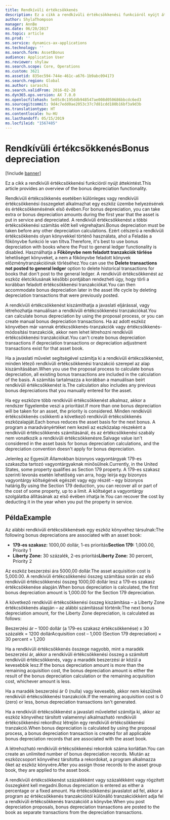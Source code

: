 ```yaml
---
title: Rendkívüli értékcsökkenés
description: Ez a cikk a rendkívüli értékcsökkenési funkcióról nyújt áttekintést.
author: ShylaThompson
manager: AnnBe
ms.date: 06/20/2017
ms.topic: article
ms.prod: ''
ms.service: dynamics-ax-applications
ms.technology: ''
ms.search.form: AssetBonus
audience: Application User
ms.reviewer: shylaw
ms.search.scope: Core, Operations
ms.custom: 3621
ms.assetid: 835ec594-744e-461c-a676-1b9abc094173
ms.search.region: Global
ms.author: saraschi
ms.search.validFrom: 2016-02-28
ms.dyn365.ops.version: AX 7.0.0
ms.openlocfilehash: 5e05c0c195ddb948547ae008d050686bbcdc6ed3
ms.sourcegitcommit: 9d4c7edd0ae2053c37c7d81cdd180b16bf3a9d3b
ms.translationtype: HT
ms.contentlocale: hu-HU
ms.lasthandoff: 05/15/2019
ms.locfileid: "1567485"
---
```

# <a name="bonus-depreciation"></a><span data-ttu-id="118f6-103">Rendkívüli értékcsökkenés</span><span class="sxs-lookup"><span data-stu-id="118f6-103">Bonus depreciation</span></span>

[!include [banner](../includes/banner.md)]

<span data-ttu-id="118f6-104">Ez a cikk a rendkívüli értékcsökkenési funkcióról nyújt áttekintést.</span><span class="sxs-lookup"><span data-stu-id="118f6-104">This article provides an overview of the bonus depreciation functionality.</span></span>

<span data-ttu-id="118f6-105">Rendkívüli értékcsökkenés esetében különleges vagy rendkívüli értékcsökkenési összegeket alkalmazhat egy eszköz üzembe helyezésének és értékcsökkenésének első évében.</span><span class="sxs-lookup"><span data-stu-id="118f6-105">For bonus depreciation, you can take extra or bonus depreciation amounts during the first year that the asset is put in service and depreciated.</span></span> <span data-ttu-id="118f6-106">A rendkívüli értékcsökkenést a többi értékcsökkenési számítás előtt kell végrehajtani.</span><span class="sxs-lookup"><span data-stu-id="118f6-106">Bonus depreciation must be taken before any other depreciation calculations.</span></span> <span data-ttu-id="118f6-107">Ezért célszerű a rendkívüli értékcsökkenés olyan könyvekkel történő használata, ahol a Feladás a főkönyvbe funkció le van tiltva.</span><span class="sxs-lookup"><span data-stu-id="118f6-107">Therefore, it's best to use bonus depreciation with books where the Post to general ledger functionality is disabled.</span></span> <span data-ttu-id="118f6-108">Használhatja a **Főkönyvbe nem feladott tranzakciók törlése** lehetőséget könyveket, a nem a főkönyvbe feladott könyvek előzménytranzakcióinak törléséhez.</span><span class="sxs-lookup"><span data-stu-id="118f6-108">You can use the **Delete transactions not posted to general ledger** option to delete historical transactions for books that don't post to the general ledger.</span></span> <span data-ttu-id="118f6-109">A rendkívüli értékcsökkenést az eszköz életciklusának későbbi pontjában rendezheti úgy, hogy törli a korábban feladott értékcsökkenési tranzakciókat.</span><span class="sxs-lookup"><span data-stu-id="118f6-109">You can then accommodate bonus depreciation later in the asset life cycle by deleting depreciation transactions that were previously posted.</span></span> 

<span data-ttu-id="118f6-110">A rendkívüli értékcsökkenést kiszámíthatja a javaslati eljárással, vagy létrehozhatja manuálisan a rendkívüli értékcsökkenési tranzakciókat.</span><span class="sxs-lookup"><span data-stu-id="118f6-110">You can calculate bonus depreciation by using the proposal process, or you can create manual bonus depreciation transactions.</span></span> <span data-ttu-id="118f6-111">Ha az adott eszköz könyvében már vannak értékcsökkenés-tranzakciók vagy értékcsökkenés-módosítási tranzakciók, akkor nem lehet létrehozni rendkívüli értékcsökkenési tranzakciókat.</span><span class="sxs-lookup"><span data-stu-id="118f6-111">You can't create bonus depreciation transactions if depreciation transactions or depreciation adjustment transactions exist for that asset book.</span></span>

<span data-ttu-id="118f6-112">Ha a javaslati művelet segítségével számítja ki a rendkívüli értékcsökkenést, minden létező rendkívüli értékcsökkenési tranzakció szerepel az alap kiszámításában.</span><span class="sxs-lookup"><span data-stu-id="118f6-112">When you use the proposal process to calculate bonus depreciation, all existing bonus transactions are included in the calculation of the basis.</span></span> <span data-ttu-id="118f6-113">A számítás tartalmazza a korábban a manuálisan beírt rendkívüli értékcsökkenést is.</span><span class="sxs-lookup"><span data-stu-id="118f6-113">The calculation also includes any previous bonus depreciations that you manually entered for the asset.</span></span> 

<span data-ttu-id="118f6-114">Ha egy eszközre több rendkívüli értékcsökkenést alkalmaz, akkor a rendszer figyelembe veszi a prioritást.</span><span class="sxs-lookup"><span data-stu-id="118f6-114">If more than one bonus depreciation will be taken for an asset, the priority is considered.</span></span> <span data-ttu-id="118f6-115">Minden rendkívüli értékcsökkenés csökkenti a következő rendkívüli értékcsökkenés eszközalapját.</span><span class="sxs-lookup"><span data-stu-id="118f6-115">Each bonus reduces the asset basis for the next bonus.</span></span> <span data-ttu-id="118f6-116">A program a maradványértéket nem kezeli az eszközalap részeként a rendkívüli értékcsökkenés számításánál, és az értékcsökkenési szabály nem vonatkozik a rendkívüli értékcsökkenésre.</span><span class="sxs-lookup"><span data-stu-id="118f6-116">Salvage value isn't considered in the asset basis for bonus depreciation calculations, and the depreciation convention doesn't apply for bonus depreciation.</span></span> 

<span data-ttu-id="118f6-117">Jelenleg az Egyesült Államokban bizonyos vagyontárgyak 179-es szakaszba tartozó vagyontárgyaknak minősülnek.</span><span class="sxs-lookup"><span data-stu-id="118f6-117">Currently, in the United States, some property qualifies as Section 179 property.</span></span> <span data-ttu-id="118f6-118">A 179-es szakasz szerinti levonás esetén lehetőség van arra, hogy leírja egy bizonyos vagyontárgy költségének egészét vagy egy részét – egy bizonyos határig.</span><span class="sxs-lookup"><span data-stu-id="118f6-118">By using the Section 179 deduction, you can recover all or part of the cost of some property, up to a limit.</span></span> <span data-ttu-id="118f6-119">A költséget a vagyontárgy szolgálatba állításának az első évében írhatja le.</span><span class="sxs-lookup"><span data-stu-id="118f6-119">You can recover the cost by deducting it in the year when you put the property in service.</span></span>

## <a name="example"></a><span data-ttu-id="118f6-120">Példa</span><span class="sxs-lookup"><span data-stu-id="118f6-120">Example</span></span>
<span data-ttu-id="118f6-121">Az alábbi rendkívüli értékcsökkenések egy eszköz könyvéhez társulnak:</span><span class="sxs-lookup"><span data-stu-id="118f6-121">The following bonus depreciations are associated with an asset book:</span></span>

-   <span data-ttu-id="118f6-122">**179-es szakasz:** 1000,00 dollár, 1-es prioritás</span><span class="sxs-lookup"><span data-stu-id="118f6-122">**Section 179:** 1,000.00, Priority 1</span></span>
-   <span data-ttu-id="118f6-123">**Liberty Zone:** 30 százalék, 2-es prioritás</span><span class="sxs-lookup"><span data-stu-id="118f6-123">**Liberty Zone:** 30 percent, Priority 2</span></span>

<span data-ttu-id="118f6-124">Az eszköz beszerzési ára 5000,00 dollár.</span><span class="sxs-lookup"><span data-stu-id="118f6-124">The asset acquisition cost is 5,000.00.</span></span> <span data-ttu-id="118f6-125">A rendkívüli értékcsökkenési összeg számítása során az első rendkívüli értékcsökkenési összeg 1000,00 dollár lesz a 179-es szakasz értékcsökkenése alapján.</span><span class="sxs-lookup"><span data-stu-id="118f6-125">When bonus depreciation is calculated, the first bonus depreciation amount is 1,000.00 for the Section 179 depreciation.</span></span> 

<span data-ttu-id="118f6-126">A következő rendkívüli értékcsökkenési összeg kiszámítása – a Liberty Zone értékcsökkenés alapján – az alábbi számítással történik:</span><span class="sxs-lookup"><span data-stu-id="118f6-126">The next bonus depreciation amount, for the Liberty Zone depreciation, is calculated as follows:</span></span> 

<span data-ttu-id="118f6-127">Beszerzési ár – 1000 dollár (a 179-es szakasz értékcsökkenése) x 30 százalék = 1200 dollár</span><span class="sxs-lookup"><span data-stu-id="118f6-127">Acquisition cost – 1,000 (Section 179 depreciation) × 30 percent = 1,200</span></span> 

<span data-ttu-id="118f6-128">Ha a rendkívüli értékcsökkenés összege nagyobb, mint a maradék beszerzési ár, akkor a rendkívüli értékcsökkenési összeg a számított rendkívüli értékcsökkenés, vagy a maradék beszerzési ár közül a kevesebbik lesz.</span><span class="sxs-lookup"><span data-stu-id="118f6-128">If the bonus depreciation amount is more than the remaining acquisition cost, the bonus depreciation amount is either the result of the bonus depreciation calculation or the remaining acquisition cost, whichever amount is less.</span></span> 

<span data-ttu-id="118f6-129">Ha a maradék beszerzési ár 0 (nulla) vagy kevesebb, akkor nem készülnek rendkívüli értékcsökkenési tranzakciók.</span><span class="sxs-lookup"><span data-stu-id="118f6-129">If the remaining acquisition cost is 0 (zero) or less, bonus depreciation transactions isn't generated.</span></span> 

<span data-ttu-id="118f6-130">Ha a rendkívüli értékcsökkenést a javaslati művelettel számítja ki, akkor az eszköz könyvéhez társított valamennyi alkalmazható rendkívüli értékcsökkenési rekordhoz létrejön egy rendkívüli értékcsökkenési tranzakció.</span><span class="sxs-lookup"><span data-stu-id="118f6-130">When bonus depreciation is calculated by using the proposal process, a bonus depreciation transaction is created for all applicable bonus depreciation records that are associated with the asset book.</span></span> 

<span data-ttu-id="118f6-131">A létrehozható rendkívüli értékcsökkenési rekordok száma korlátlan.</span><span class="sxs-lookup"><span data-stu-id="118f6-131">You can create an unlimited number of bonus depreciation records.</span></span> <span data-ttu-id="118f6-132">Miután az eszközcsoport könyvéhez társította a rekordokat, a program alkalmazza őket az eszköz könyvére.</span><span class="sxs-lookup"><span data-stu-id="118f6-132">After you assign those records to the asset group book, they are applied to the asset book.</span></span> 

<span data-ttu-id="118f6-133">A rendkívüli értékcsökkenést százalékként vagy százalékként vagy rögzített összegként kell megadni.</span><span class="sxs-lookup"><span data-stu-id="118f6-133">Bonus depreciation is entered as either a percentage or a fixed amount.</span></span> <span data-ttu-id="118f6-134">Ha értékcsökkenési javaslatot ad fel, akkor a program az értékcsökkenés tranzakcióitól különálló tranzakciókként adja fel a rendkívüli értékcsökkenés tranzakcióit a könyvbe.</span><span class="sxs-lookup"><span data-stu-id="118f6-134">When you post depreciation proposals, bonus depreciation transactions are posted to the book as separate transactions from the depreciation transactions.</span></span>




